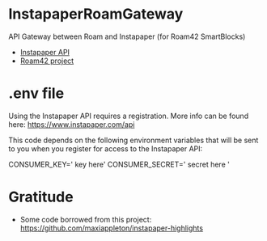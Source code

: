 # InstapaperRoamGateway
API Gateway between Roam and Instapaper (for Roam42 SmartBlocks)

* [Instapaper API](https://www.instapaper.com/api)
* [Roam42 project](https://github.com/roamhacker/roam42)

# .env file
Using the Instapaper API requires a registration. More info can be found here: https://www.instapaper.com/api

This code depends on the following environment variables that will be sent to you when you register for access to the  Instapaper API:

CONSUMER_KEY=' key here'
CONSUMER_SECRET=' secret here '


# Gratitude

* Some code borrowed from this project: https://github.com/maxiappleton/instapaper-highlights

